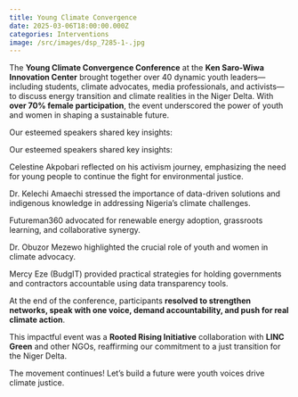 ```yaml
---
title: Young Climate Convergence
date: 2025-03-06T18:00:00.000Z
categories: Interventions
image: /src/images/dsp_7285-1-.jpg
---
```



The **Young Climate Convergence Conference** at the **Ken Saro-Wiwa Innovation Center** brought together over 40 dynamic youth leaders—including students, climate advocates, media professionals, and activists—to discuss energy transition and climate realities in the Niger Delta. With **over 70% female participation**, the event underscored the power of youth and women in shaping a sustainable future.

Our esteemed speakers shared key insights:

Our esteemed speakers shared key insights:

Celestine Akpobari reflected on his activism journey, emphasizing the need for young people to continue the fight for environmental justice.

Dr. Kelechi Amaechi stressed the importance of data-driven solutions and indigenous knowledge in addressing Nigeria’s climate challenges.

Futureman360 advocated for renewable energy adoption, grassroots learning, and collaborative synergy.

Dr. Obuzor Mezewo highlighted the crucial role of youth and women in climate advocacy.

Mercy Eze (BudgIT) provided practical strategies for holding governments and contractors accountable using data transparency tools.

At the end of the conference, participants **resolved to strengthen networks, speak with one voice, demand accountability, and push for real climate action**.

This impactful event was a **Rooted Rising Initiative** collaboration with **LINC Green** and other NGOs, reaffirming our commitment to a just transition for the Niger Delta.

 The movement continues! Let’s build a future were youth voices drive climate justice.
